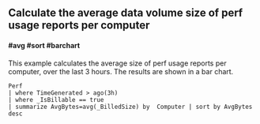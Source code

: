 ## Calculate the average data volume size of perf usage reports per computer
#### #avg #sort #barchart
<!-- article_id: 3107‎2017‏‎03827034 -->

This example calculates the average size of perf usage reports per computer, over the last 3 hours.
The results are shown in a bar chart.
```OQL
Perf
| where TimeGenerated > ago(3h)
| where _IsBillable == true
| summarize AvgBytes=avg(_BilledSize) by  Computer | sort by AvgBytes desc
```
